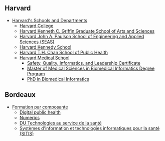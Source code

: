 
## Harvard
- [Harvard's Schools and Departments](https://hr.harvard.edu/harvards-schools-and-departments) 
  - [Harvard College](https://college.harvard.edu/academics/liberal-arts-sciences/concentrations)
  - [Harvard Kenneth C. Griffin Graduate School of Arts and Sciences](https://gsas.harvard.edu/programs?f%5B0%5D=areas_of_study%3A50&f%5B1%5D=areas_of_study%3A173&f%5B2%5D=areas_of_study%3A174&f%5B3%5D=areas_of_study%3A175&f%5B4%5D=areas_of_study%3A177&f%5B5%5D=areas_of_study%3A178
) 
  - [Harvard John A. Paulson School of Engineering and Applied Sciences (SEAS)](https://seas.harvard.edu/)
  - [Harvard Kennedy School](https://www.hks.harvard.edu/educational-programs)
  - [Harvard T.H. Chan School of Public Health](https://www.hsph.harvard.edu/about/departments/)
  - [Harvard Medical School](https://hms.harvard.edu/)
    - [Safety, Quality, Informatics, and Leadership Certificate](https://postgraduateeducation.hms.harvard.edu/certificate-programs/safety-quality-informatics-leadership)
    - [Master of Medical Sciences in Biomedical Informatics Degree Program](https://dbmi.hms.harvard.edu/education/masters-program)
    - [PhD in Biomedical Informatics](https://bmiphd.hms.harvard.edu//) 

## Bordeaux
- [Formation par composante](https://formations.u-bordeaux.fr/#/par-composante)
  - [Digital public health](https://doctorat.u-bordeaux.fr/avant-le-doctorat/graduate-programs/dph)
  - [Numerics](https://doctorat.u-bordeaux.fr/avant-le-doctorat/graduate-programs/numerics)
  - [DU Technologies au service de la santé](https://www.iut.u-bordeaux.fr/general/du-technologies-au-service-de-la-sante/)
  - [Systèmes d'information et technologies informatiques pour la santé (SITIS)](https://www.isped.u-bordeaux.fr/FORMATION/Formations-propos%C3%A9es/Les-Masters/Master-2-Syst%C3%A8mes-dinformation-et-technologies-informatiques-pour-la-sant%C3%A9)
 

